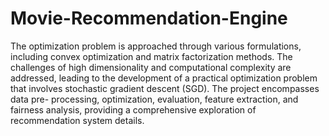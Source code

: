 # Movie-Recommendation-Engine
The optimization problem is approached through various formulations, including convex
optimization and matrix factorization methods. The challenges of high dimensionality and
computational complexity are addressed, leading to the development of a practical optimization
problem that involves stochastic gradient descent (SGD). The project encompasses data pre-
processing, optimization, evaluation, feature extraction, and fairness analysis, providing a
comprehensive exploration of recommendation system details.

